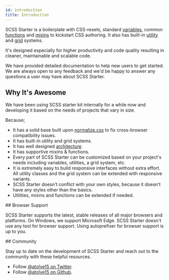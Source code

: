 ```yaml
---
id: introduction
title: Introduction
---
```


SCSS Starter is a boilerplate with CSS-resets, standard [variables](core/variables.md), common [functions](core/functions.md) and [mixins](core/mixins.md) to kickstart CSS authoring. It also has built-in [utility](utilities/predefined-classes.md) and [grid](layout/grid.md) systems.

It's designed especially for higher productivity and code quality resulting in cleaner, maintainable and scalable code.

We have provided detailed documentation to help new users to get started. We are always open to any feedback and we'd be happy to answer any questions a user may have about SCSS Starter.

## Why It's Awesome

We have been using SCSS starter kit internally for a while now and developing it based on the needs of projects that vary in size.

Because;

- It has a solid base built upon [normalize.css](http://necolas.github.io/normalize.css/) to fix cross-browser compatibility issues.
- It has built-in utility and grid systems.
- It has well designed [architecture](getting-started/architecture.md).
- It has supportive mixins & functions.
- Every part of SCSS Starter can be customized based on your project's needs including variables, utilities, a grid system, etc.
- It is extremely easy to build responsive interfaces without extra effort. All utility classes and the grid system can be extended with responsive variants.
- SCSS Starter doesn't conflict with your own styles, because it doesn't have any styles other than the basics.
- Utilities, mixins and functions can be extended if needed.

## Browser Support

SCSS Starter supports the latest, stable releases of all major browsers and platforms. On Windows, we support Microsoft Edge. SCSS Starter doesn't use any tool for browser support. Using autoprefixer for browser support is up to you.

## Community

Stay up to date on the development of SCSS Starter and reach out to the community with these helpful resources.

- Follow [@atolye15 on Twitter](https://twitter.com/atolye15).
- Follow [@atolye15 on Github](https://github.com/atolye15/).
